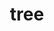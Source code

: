 ---
title: "tree"
layout: cache
categories: [package, develop]
meta: {"compilers": ["apple-clang@16.0.0", "gcc@10.5.0", "gcc@13.3.0"], "num_specs": 23, "num_specs_by_stack": {"developer-tools-aarch64-linux-gnu": 8, "developer-tools-darwin": 7, "developer-tools-x86_64_v3-linux-gnu": 8, "root": 23}, "oss": ["centos7", "rhel8", "sequoia"], "platforms": ["darwin", "linux"], "stacks": ["developer-tools-aarch64-linux-gnu", "developer-tools-darwin", "developer-tools-x86_64_v3-linux-gnu", "root"], "targets": ["aarch64", "x86_64_v3"], "versions": ["2.1.0"]}
spec_details: [{"compiler": "apple-clang@16.0.0", "hash": "4m3zuwmkpkntde5n55o4abmlwhqgkmrq", "os": "sequoia", "platform": "darwin", "size": "-", "stacks": ["developer-tools-darwin", "root"], "target": "aarch64", "variants": ["build_system=generic"], "versions": ["2.1.0"]}, {"compiler": "gcc@13.3.0", "hash": "7g6uolldmmulxqaktgpwvin4h6zkgitp", "os": "rhel8", "platform": "linux", "size": "-", "stacks": ["developer-tools-aarch64-linux-gnu", "root"], "target": "aarch64", "variants": ["build_system=generic"], "versions": ["2.1.0"]}, {"compiler": "apple-clang@16.0.0", "hash": "aw3ayrt5xg4cyl6ptngu4vjxlfvqckm6", "os": "sequoia", "platform": "darwin", "size": "-", "stacks": ["developer-tools-darwin", "root"], "target": "aarch64", "variants": ["build_system=generic"], "versions": ["2.1.0"]}, {"compiler": "gcc@13.3.0", "hash": "bgsbxmlswwjixfadcbbrp2qe6bqxsmd7", "os": "rhel8", "platform": "linux", "size": "-", "stacks": ["developer-tools-aarch64-linux-gnu", "root"], "target": "aarch64", "variants": ["build_system=generic"], "versions": ["2.1.0"]}, {"compiler": "gcc@10.5.0", "hash": "bh5u5fa3u6ivbovgv7if5nenhalzq7kg", "os": "centos7", "platform": "linux", "size": "-", "stacks": ["developer-tools-x86_64_v3-linux-gnu", "root"], "target": "x86_64_v3", "variants": ["build_system=generic"], "versions": ["2.1.0"]}, {"compiler": "gcc@10.5.0", "hash": "bshil2x36nj5nnhj4khgxts4ppdckp5w", "os": "centos7", "platform": "linux", "size": "-", "stacks": ["developer-tools-x86_64_v3-linux-gnu", "root"], "target": "x86_64_v3", "variants": ["build_system=generic"], "versions": ["2.1.0"]}, {"compiler": "gcc@13.3.0", "hash": "chnosuvvfb34aqgwc2cefv2zevklywj6", "os": "rhel8", "platform": "linux", "size": "-", "stacks": ["developer-tools-aarch64-linux-gnu", "root"], "target": "aarch64", "variants": ["build_system=generic"], "versions": ["2.1.0"]}, {"compiler": "gcc@13.3.0", "hash": "cylsulviz5ecbeqdq6rnqs3k4kpgmpkn", "os": "rhel8", "platform": "linux", "size": "-", "stacks": ["developer-tools-aarch64-linux-gnu", "root"], "target": "aarch64", "variants": ["build_system=generic"], "versions": ["2.1.0"]}, {"compiler": "gcc@13.3.0", "hash": "djtjuhjy4ic7wetbig2c4u5lbvu6423g", "os": "rhel8", "platform": "linux", "size": "-", "stacks": ["developer-tools-aarch64-linux-gnu", "root"], "target": "aarch64", "variants": ["build_system=generic"], "versions": ["2.1.0"]}, {"compiler": "apple-clang@16.0.0", "hash": "elgidri4irssynkh47w5d645jh3e5bxu", "os": "sequoia", "platform": "darwin", "size": "-", "stacks": ["developer-tools-darwin", "root"], "target": "aarch64", "variants": ["build_system=generic"], "versions": ["2.1.0"]}, {"compiler": "gcc@10.5.0", "hash": "fo4hsyl4msjhi4hxsx55cu5f6cyvdwct", "os": "centos7", "platform": "linux", "size": "-", "stacks": ["developer-tools-x86_64_v3-linux-gnu", "root"], "target": "x86_64_v3", "variants": ["build_system=generic"], "versions": ["2.1.0"]}, {"compiler": "apple-clang@16.0.0", "hash": "g5vtgii7og3wconn5uyfpgig46zbp7df", "os": "sequoia", "platform": "darwin", "size": "-", "stacks": ["developer-tools-darwin", "root"], "target": "aarch64", "variants": ["build_system=generic"], "versions": ["2.1.0"]}, {"compiler": "gcc@10.5.0", "hash": "homixhypgdfmf5fznj7nj4eiorcxsnrx", "os": "centos7", "platform": "linux", "size": "-", "stacks": ["developer-tools-x86_64_v3-linux-gnu", "root"], "target": "x86_64_v3", "variants": ["build_system=generic"], "versions": ["2.1.0"]}, {"compiler": "gcc@10.5.0", "hash": "ihacq3uoscrowwbruf2j7wk443cxiz4k", "os": "centos7", "platform": "linux", "size": "-", "stacks": ["developer-tools-x86_64_v3-linux-gnu", "root"], "target": "x86_64_v3", "variants": ["build_system=generic"], "versions": ["2.1.0"]}, {"compiler": "apple-clang@16.0.0", "hash": "imr24wrrunr6ho5q7gpveaq5gli2bwhv", "os": "sequoia", "platform": "darwin", "size": "-", "stacks": ["developer-tools-darwin", "root"], "target": "aarch64", "variants": ["build_system=generic"], "versions": ["2.1.0"]}, {"compiler": "gcc@13.3.0", "hash": "kbcub2m2op5lroauao6sbb7y7uyckeye", "os": "rhel8", "platform": "linux", "size": "-", "stacks": ["developer-tools-aarch64-linux-gnu", "root"], "target": "aarch64", "variants": ["build_system=generic"], "versions": ["2.1.0"]}, {"compiler": "gcc@10.5.0", "hash": "tawl5brbxfjhyppmyqu6se7m6l7d7rpz", "os": "centos7", "platform": "linux", "size": "-", "stacks": ["developer-tools-x86_64_v3-linux-gnu", "root"], "target": "x86_64_v3", "variants": ["build_system=generic"], "versions": ["2.1.0"]}, {"compiler": "gcc@10.5.0", "hash": "upjoos2wzqlfmtpi57kbrc4kkgidekcm", "os": "centos7", "platform": "linux", "size": "-", "stacks": ["developer-tools-x86_64_v3-linux-gnu", "root"], "target": "x86_64_v3", "variants": ["build_system=generic"], "versions": ["2.1.0"]}, {"compiler": "apple-clang@16.0.0", "hash": "uylrzcpehpff7wx3qwyehgsi2vmjf5oj", "os": "sequoia", "platform": "darwin", "size": "-", "stacks": ["developer-tools-darwin", "root"], "target": "aarch64", "variants": ["build_system=generic"], "versions": ["2.1.0"]}, {"compiler": "gcc@13.3.0", "hash": "vsoznnq5zn2ltsjs5s4lg6innvxlo5z4", "os": "rhel8", "platform": "linux", "size": "-", "stacks": ["developer-tools-aarch64-linux-gnu", "root"], "target": "aarch64", "variants": ["build_system=generic"], "versions": ["2.1.0"]}, {"compiler": "apple-clang@16.0.0", "hash": "xl5chdxhwiagsvvdy46wp67hgt6oyiyn", "os": "sequoia", "platform": "darwin", "size": "-", "stacks": ["developer-tools-darwin", "root"], "target": "aarch64", "variants": ["build_system=generic"], "versions": ["2.1.0"]}, {"compiler": "gcc@13.3.0", "hash": "yh7fya6yetxcxwwvu2qzckj4mo2whxdy", "os": "rhel8", "platform": "linux", "size": "-", "stacks": ["developer-tools-aarch64-linux-gnu", "root"], "target": "aarch64", "variants": ["build_system=generic"], "versions": ["2.1.0"]}, {"compiler": "gcc@10.5.0", "hash": "yzdyn5cpp3ff2x7vufjny5hghxnzq2za", "os": "centos7", "platform": "linux", "size": "-", "stacks": ["developer-tools-x86_64_v3-linux-gnu", "root"], "target": "x86_64_v3", "variants": ["build_system=generic"], "versions": ["2.1.0"]}]
---